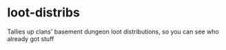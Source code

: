 # loot-distribs
Tallies up clans' basement dungeon loot distributions, so you can see who already got stuff
